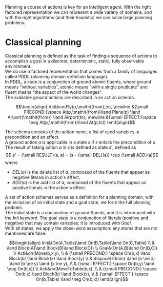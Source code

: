 Planning a course of actions is key for an intelligent agent. With the right factored representation we can represent a wide variety of domains, and with the right algorithms (and their heuristic) we can solve large planning problems.
# Classical planning
Classical planning is defined as the task of finding a sequence of actions to accomplish a goal in a discrete, deterministic, static, fully observable environment.<br>
We do use a factored representation that comes from a family of languages called PDDL (planning domain definition language).<br>
In PDDL, a state is a conjunction of ground atomic fluents, where ground means "without variables", atomic means "with a single predicate" and fluent means "the aspect of the world changes".<br>
The available ground actions are described in an action schema.

$$\begin{align} 
Ac&tion(Fly(p,\mathit{from},to), \newline
&{\small PRECOND:}\space At(p,\mathit{from})\land Plane(p) \land Airport(\mathit{from}) \land Airport(to), \newline
&{\small EFFECT:}\space \neg At(p,\mathit{from})\land At(p,to))
\end{align}$$

The schema consists of the action name, a list of used variables, a precondition and an effect.<br>
A ground action $a$ is applicable in a state $s$ if $s$ entails the precondition of $a$. The result of taking action $a$ in $s$ is defined as state $s'$, defined as $$ s' = {\small RESULT}(s, a) = (s - {\small DEL}(a)) \cup {\small ADD}(a)$$ where 
- $DEL(a)$ is the delete list of $a$, composed of the fluents that appear as negative literals in action's effect,
- $ADD(a)$ is the add list of $a$, composed of the fluents that appear as positive literals in the action's effect.

A set of action schemas serves as a definition for a planning domain; with the inclusion of an initial state and a goal state, we form the full planning problem.<br>
The initial state is a conjunction of ground fluents, and it is introduced with the $Init$ keyword. The goal state is a conjunction of literals (positive and negative) that may contain variables; it is introduced with $Goal$.<br>
With all states, we apply the close-word assumption: any atoms that are not mentioned are false.

$$\begin{align}
Init&(On(A,Table)\land On(B,Table)\land On(C,Table) \\
& \land Block(A)\land Block(B)\land Block(C)) \\
Goal&(On(A,B)\land On(B,C)) \\
Acti&on(Move(b,x,y), \\
& {\small PRECOND:} \space On(b,x) \land Block(b) \land Block(x) \land Block(y) \\
& \hspace{10mm} \land (b \ne x) \land (b \ne y) \land (x \ne y), \\
& {\small EFFECT:} \space On(b,y) \land \neg On(b,x)) \\
Acti&on(MoveToTable(b,x), \\
& {\small PRECOND:} \space On(b,x) \land Block(b) \land Block(x), \\
& {\small EFFECT:} \space On(b,Table) \land \neg On(b,x))
\end{align}$$

